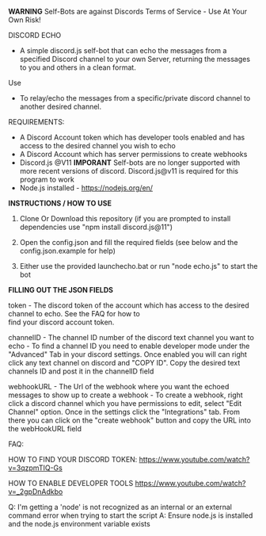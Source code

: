 **WARNING**
Self-Bots are against Discords Terms of Service - Use At Your Own Risk!

DISCORD ECHO 
- A simple discord.js self-bot that can echo the messages from a specified Discord channel to your own Server, returning the messages to you and others in a clean format. 

Use 
- To relay/echo the messages from a specific/private discord channel to another desired channel. 

REQUIREMENTS:
- A Discord Account token which has developer tools enabled and has access to the desired channel you wish to echo 
- A Discord Account which has server permissions to create webhooks 
- Discord.js @V11 **IMPORANT** Self-bots are no longer supported with more recent versions of discord. Discord.js@v11 is required for this program to work
- Node.js installed - https://nodejs.org/en/


**INSTRUCTIONS / HOW TO USE**

1. Clone Or Download this repository (if you are prompted to install dependencies use "npm install discord.js@11")

2. Open the config.json and fill the required fields (see below and the config.json.example for help)

3. Either use the provided launchecho.bat or run "node echo.js" to start the bot

**FILLING OUT THE JSON FIELDS**

token - The discord token of the account which has access to the desired channel to echo. See the FAQ for how to   
       find your discord account token.

channelID - The channel ID number of the discord text channel you want to echo
          - To find a channel ID you need to enable developer mode under the "Advanced" Tab in your discord settings.
          Once enabled you will can right click any text channel on discord and "COPY ID". Copy the desired text channels ID and post it in the channelID field

webhookURL - The Url of the webhook where you want the echoed messages to show up to create a webhook 
           - To create a webhook, right click a discord channel which you have permissions to edit, select "Edit Channel" option. Once in the settings click the "Integrations" tab. From there you can click on the "create webhook" button and copy the URL into the webHookURL field


FAQ:

HOW TO FIND YOUR DISCORD TOKEN:
https://www.youtube.com/watch?v=3qzpmTIQ-Gs

HOW TO ENABLE DEVELOPER TOOLS 
https://www.youtube.com/watch?v=_2gpDnAdkbo

Q: I'm getting a 'node' is not recognized as an internal or an external command error when trying to start the script
A: Ensure node.js is installed and the node.js environment variable exists


